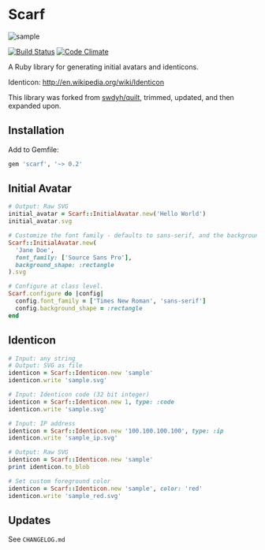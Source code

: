 # Scarf

![sample](http://blog.harigopal.in/scarf/sample.png)

[![Build Status](https://travis-ci.org/harigopal/scarf.svg?branch=master)](https://travis-ci.org/harigopal/scarf)
[![Code Climate](https://codeclimate.com/github/harigopal/scarf/badges/gpa.svg)](https://codeclimate.com/github/harigopal/scarf)

A Ruby library for generating initial avatars and identicons.

Identicon: http://en.wikipedia.org/wiki/Identicon

This library was forked from [swdyh/quilt](https://github.com/swdyh/quilt), trimmed, updated, and then expanded upon.

## Installation

Add to Gemfile:

```ruby
gem 'scarf', '~> 0.2'
```

## Initial Avatar

```ruby
# Output: Raw SVG
initial_avatar = Scarf::InitialAvatar.new('Hello World')
initial_avatar.svg

# Customize the font family - defaults to sans-serif, and the background shape - defaults to :circle.
Scarf::InitialAvatar.new(
  'Jane Doe',
  font_family: ['Source Sans Pro'],
  background_shape: :rectangle
).svg

# Configure at class level.
Scarf.configure do |config|
  config.font_family = ['Times New Roman', 'sans-serif']
  config.background_shape = :rectangle
end
```

## Identicon

```ruby
# Input: any string
# Output: SVG as file
identicon = Scarf::Identicon.new 'sample'
identicon.write 'sample.svg'

# Input: Identicon code (32 bit integer)
identicon = Scarf::Identicon.new 1, type: :code
identicon.write 'sample.svg'

# Input: IP address
identicon = Scarf::Identicon.new '100.100.100.100', type: :ip
identicon.write 'sample_ip.svg'

# Output: Raw SVG
identicon = Scarf::Identicon.new 'sample'
print identicon.to_blob

# Set custom foreground color
identicon = Scarf::Identicon.new 'sample', color: 'red'
identicon.write 'sample_red.svg'
```

## Updates

See `CHANGELOG.md`
